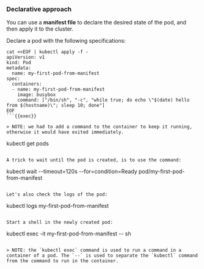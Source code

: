 ### Declarative approach
You can use a __manifest file__ to declare the desired state of the pod, and then apply it to the cluster.

Declare a pod with the following specifications:
```
cat <<EOF | kubectl apply -f -
apiVersion: v1
kind: Pod
metadata:
  name: my-first-pod-from-manifest
spec:
  containers:
  - name: my-first-pod-from-manifest
    image: busybox
    command: ["/bin/sh", "-c", "while true; do echo \"$(date) hello from $(hostname)\"; sleep 10; done"]
EOF
```{{exec}}

> NOTE: we had to add a command to the container to keep it running, otherwise it would have exited immediately.

```
kubectl get pods
```{{exec}}

A trick to wait until the pod is created, is to use the command:
```
kubectl wait --timeout=120s --for=condition=Ready pod/my-first-pod-from-manifest
```{{exec}}

Let's also check the logs of the pod:
```
kubectl logs my-first-pod-from-manifest
```{{exec}}

Start a shell in the newly created pod:
```
kubectl exec -it my-first-pod-from-manifest -- sh
```{{exec}}

> NOTE: the `kubectl exec` command is used to run a command in a container of a pod. The `--` is used to separate the `kubectl` command from the command to run in the container.

